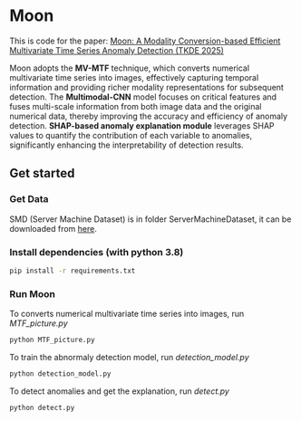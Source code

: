 # Moon

This is code for the paper: [Moon: A Modality Conversion-based Efficient Multivariate Time Series Anomaly Detection (TKDE 2025) ](https://arxiv.org/abs/2510.01970)

Moon adopts the **MV-MTF** technique, which converts numerical multivariate time series into images, effectively capturing temporal information and providing richer modality representations for subsequent detection. The **Multimodal-CNN** model focuses on critical features and fuses multi-scale information from both image data and the original numerical data, thereby improving the accuracy and efficiency of anomaly detection. **SHAP-based anomaly explanation module** leverages SHAP values to quantify the contribution of each variable to anomalies, significantly enhancing the interpretability of detection results.

## Get started
### Get Data
SMD (Server Machine Dataset) is in folder ServerMachineDataset, it can be downloaded from [here](https://github.com/NetManAIOps/OmniAnomaly/tree/master/ServerMachineDataset).


### Install dependencies (with python 3.8)
```bash
pip install -r requirements.txt
```

### Run Moon

To converts numerical multivariate time series into images, run *MTF_picture.py*
```bash
python MTF_picture.py
```

To train the abnormaly detection model, run *detection_model.py*
```bash
python detection_model.py
```

To detect anomalies and get the explanation, run *detect.py*
```bash
python detect.py
```